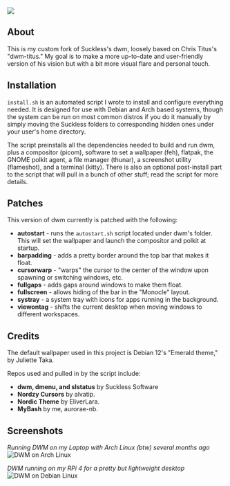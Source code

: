 <img src="https://github.com/aurorae-nb/dwm/blob/main/banner.png">

## About
This is my custom fork of Suckless's dwm, loosely based on Chris Titus's "dwm-titus." My goal is to make a more up-to-date and user-friendly version of his vision but with a bit more visual flare and personal touch.

## Installation
`install.sh` is an automated script I wrote to install and configure everything needed. It is designed for use with Debian and Arch based systems, though the system can be run on most common distros if you do it manually by simply moving the Suckless folders to corresponding hidden ones under your user's home directory.

The script preinstalls all the dependencies needed to build and run dwm, plus a compositor (picom), software to set a wallpaper (feh), flatpak, the GNOME polkit agent, a file manager (thunar), a screenshot utility (flameshot), and a terminal (kitty). There is also an optional post-install part to the script that will pull in a bunch of other stuff; read the script for more details.

## Patches
This version of dwm currently is patched with the following:
- **autostart** - runs the `autostart.sh` script located under dwm's folder. This will set the wallpaper and launch the compositor and polkit at startup.
- **barpadding** - adds a pretty border around the top bar that makes it float.
- **cursorwarp** - "warps" the cursor to the center of the window upon spawning or switching windows, etc.
- **fullgaps** - adds gaps around windows to make them float.
- **fullscreen** - allows hiding of the bar in the "Monocle" layout.
- **systray** - a system tray with icons for apps running in the background.
- **viewontag** - shifts the current desktop when moving windows to different workspaces.

## Credits
The default wallpaper used in this project is Debian 12's "Emerald theme," by Juliette Taka.

Repos used and pulled in by the script include:
- **dwm, dmenu, and slstatus** by Suckless Software
- **Nordzy Cursors** by alvatip.
- **Nordic Theme** by EliverLara.
- **MyBash** by me, aurorae-nb.

## Screenshots
*Running DWM on my Laptop with Arch Linux (btw) several months ago*
<img alt="DWM on Arch Linux" src="https://github.com/aurorae-nb/dwm/blob/main/arch-dwm.png">

*DWM running on my RPi 4 for a pretty but lightweight desktop*
<img alt="DWM on Debian Linux" src="https://github.com/aurorae-nb/dwm/blob/main/debian-dwm.png">
